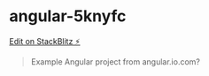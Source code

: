 # angular-5knyfc

[Edit on StackBlitz ⚡️](https://stackblitz.com/edit/angular-5knyfc)

>Example Angular project from angular.io.com?